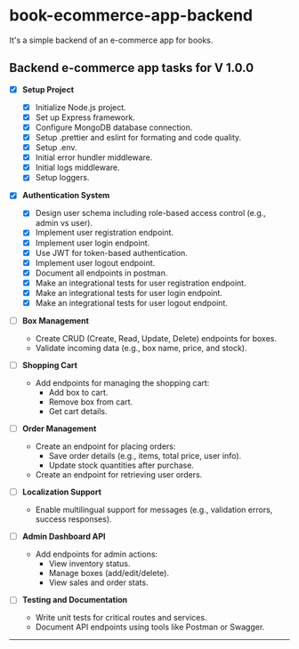# book-ecommerce-app-backend

It's a simple backend of an e-commerce app for books.

## Backend e-commerce app tasks for V 1.0.0

- [X] **Setup Project**

  - [X] Initialize Node.js project.
  - [X] Set up Express framework.
  - [X] Configure MongoDB database connection.
  - [X] Setup .prettier and eslint for formating and code quality.
  - [X] Setup .env.
  - [X] Initial error hundler middleware.
  - [X] Initial logs middleware.
  - [X] Setup loggers.

- [X] **Authentication System**

  - [X] Design user schema including role-based access control (e.g., admin vs user).
  - [X] Implement user registration endpoint.
  - [X] Implement user login endpoint.
  - [X] Use JWT for token-based authentication.
  - [X] Implement user logout endpoint.
  - [X] Document all endpoints in postman.
  - [X] Make an integrational tests for user registration endpoint. 
  - [X] Make an integrational tests for user login endpoint. 
  - [X] Make an integrational tests for user logout endpoint. 

- [ ] **Box Management**

  - Create CRUD (Create, Read, Update, Delete) endpoints for boxes.
  - Validate incoming data (e.g., box name, price, and stock).

- [ ] **Shopping Cart**

  - Add endpoints for managing the shopping cart:
    - Add box to cart.
    - Remove box from cart.
    - Get cart details.

- [ ] **Order Management**

  - Create an endpoint for placing orders:
    - Save order details (e.g., items, total price, user info).
    - Update stock quantities after purchase.
  - Create an endpoint for retrieving user orders.

- [ ] **Localization Support**

  - Enable multilingual support for messages (e.g., validation errors, success responses).

- [ ] **Admin Dashboard API**

  - Add endpoints for admin actions:
    - View inventory status.
    - Manage boxes (add/edit/delete).
    - View sales and order stats.

- [ ] **Testing and Documentation**
  - Write unit tests for critical routes and services.
  - Document API endpoints using tools like Postman or Swagger.

---

